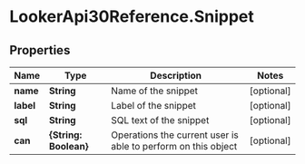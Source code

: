 # LookerApi30Reference.Snippet

## Properties
Name | Type | Description | Notes
------------ | ------------- | ------------- | -------------
**name** | **String** | Name of the snippet | [optional] 
**label** | **String** | Label of the snippet | [optional] 
**sql** | **String** | SQL text of the snippet | [optional] 
**can** | **{String: Boolean}** | Operations the current user is able to perform on this object | [optional] 


